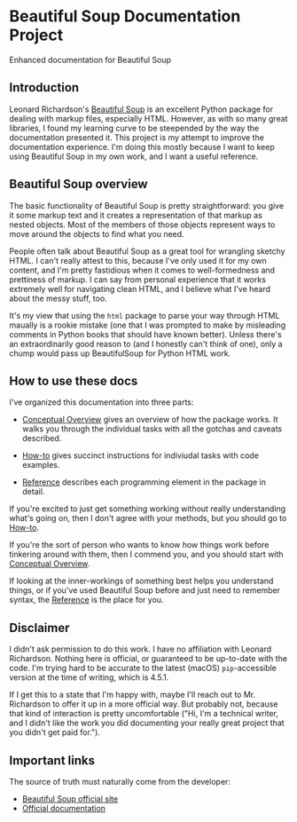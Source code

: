 # Beautiful Soup Documentation Project
Enhanced documentation for Beautiful Soup

## Introduction

Leonard Richardson's
[Beautiful Soup](https://www.crummy.com/software/BeautifulSoup/) is an
excellent Python package for dealing with markup files, especially HTML.
However, as with so many great libraries, I found my learning curve to be
steepended by the way the documentation presented it. This project is my
attempt to improve the documentation experience. I'm doing this mostly
because I want to keep using Beautiful Soup in my own work, and I want a
useful reference.

## Beautiful Soup overview

The basic functionality of Beautiful Soup is pretty straightforward: you give
it some markup text and it creates a representation of that markup as nested
objects. Most of the members of those objects represent ways to move around
the objects to find what you need.

People often talk about Beautiful Soup as a great tool for wrangling sketchy
HTML. I can't really attest to this, because I've only used it for my own
content, and I'm pretty fastidious when it comes to well-formedness and 
prettiness of markup. I can say from personal experience that it works extremely
well for navigating clean HTML, and I believe what I've heard about the messy
stuff, too.

It's my view that using the `html` package to parse your way through HTML
maually is a rookie mistake (one that I was prompted to make by misleading
comments in Python books that should have known better). Unless there's an
extraordinarily good reason to (and I honestly can't think of one), only a
chump would pass up BeautifulSoup for Python HTML work.

## How to use these docs

I've organized this documentation into three parts:

-   [Conceptual Overview](conceptual_overview.md) gives an overview of how the
    package works. It walks you through the individual tasks with all the
    gotchas and caveats described.
    
-   [How-to](how-to.md) gives succinct instructions for indiviudal tasks with code
    examples.
    
-   [Reference](reference.md) describes each programming element in the package in
    detail.

If you're excited to just get something working without really understanding
what's going on, then I don't agree with your methods, but you should go to
[How-to](how-to.md).

If you're the sort of person who wants to know how things work before tinkering
around with them, then I commend you, and you should start with
[Conceptual Overview](conceptual_overview.md).

If looking at the inner-workings of something best helps you understand things,
or if you've used Beautiful Soup before and just need to remember syntax, the
[Reference](reference.md) is the place for you.

## Disclaimer

I didn't ask permission to do this work. I have no affiliation with Leonard
Richardson. Nothing here is official, or guaranteed to be up-to-date with the
code. I'm trying hard to be accurate to the latest (macOS) `pip`-accessible
version at the time of writing, which is 4.5.1.

If I get this to a state that I'm happy with, maybe I'll reach out to Mr.
Richardson to offer it up in a more official way. But probably not, because
that kind of interaction is pretty uncomfortable ("Hi, I'm a technical
writer, and I didn't like the work you did documenting your really great
project that you didn't get paid for.").

## Important links

The source of truth must naturally come from the developer:

-    [Beautiful Soup official site](https://www.crummy.com/software/BeautifulSoup/)
-    [Official documentation](https://www.crummy.com/software/BeautifulSoup/bs4/doc/)

<!--
----|----|10--|----|20--|----|30--|----|40--|----|50--|----|60--|----|70--|----|
-->
